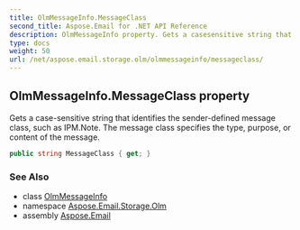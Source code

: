 ```yaml
---
title: OlmMessageInfo.MessageClass
second_title: Aspose.Email for .NET API Reference
description: OlmMessageInfo property. Gets a casesensitive string that identifies the senderdefined message class such as IPM.Note. The message class specifies the type purpose or content of the message
type: docs
weight: 50
url: /net/aspose.email.storage.olm/olmmessageinfo/messageclass/
---
```

## OlmMessageInfo.MessageClass property

Gets a case-sensitive string that identifies the sender-defined message class, such as IPM.Note. The message class specifies the type, purpose, or content of the message.

```csharp
public string MessageClass { get; }
```

### See Also

* class [OlmMessageInfo](../)
* namespace [Aspose.Email.Storage.Olm](../../olmmessageinfo/)
* assembly [Aspose.Email](../../../)


